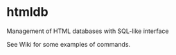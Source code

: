 # htmldb
Management of HTML databases with SQL-like interface

See Wiki for some examples of commands.
